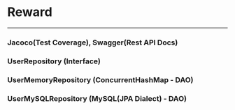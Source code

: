 # Reward

---
### Jacoco(Test Coverage), Swagger(Rest API Docs)

### UserRepository (Interface)

### UserMemoryRepository (ConcurrentHashMap - DAO)

### UserMySQLRepository (MySQL(JPA Dialect) - DAO)
